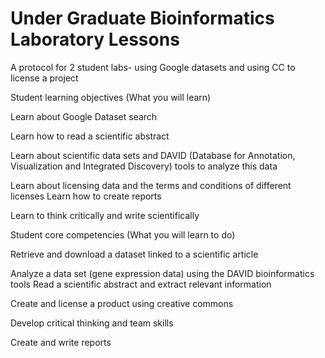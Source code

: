 # Under Graduate Bioinformatics Laboratory Lessons

A protocol for 2 student labs- using Google datasets and using CC to license a project

Student learning objectives (What you will learn)

Learn about Google Dataset search

Learn how to read a scientific abstract

Learn about scientific data sets and DAVID (Database for Annotation, Visualization and Integrated Discovery) tools to analyze this data

Learn about licensing data and the terms and conditions of different licenses Learn how to create reports

Learn to think critically and write scientifically

Student core competencies (What you will learn to do)

Retrieve and download a dataset linked to a scientific article

Analyze a data set (gene expression data) using the DAVID bioinformatics tools Read a scientific abstract and extract relevant information

Create and license a product using creative commons

Develop critical thinking and team skills

Create and write reports
